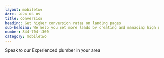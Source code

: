 ```yaml
---
layout: mobiletwo
date: 2024-06-09
title: conversion
heading: Get higher conversion rates on landing pages
sub-heading: We help you get more leads by creating and managing high performing landing pages.
number: 844-704-1360
category: mobiletwo
---
```


Speak to our Experienced plumber in your area
